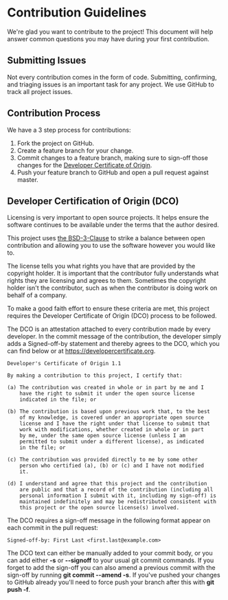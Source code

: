 # Contribution Guidelines

We're glad you want to contribute to the project! This document will help
answer common questions you may have during your first contribution.

## Submitting Issues

Not every contribution comes in the form of code. Submitting, confirming, and
triaging issues is an important task for any project. We use GitHub to track
all project issues.

## Contribution Process

We have a 3 step process for contributions:

1. Fork the project on GitHub.
2. Create a feature branch for your change.
3. Commit changes to a feature branch, making sure to sign-off those changes for
   the [Developer Certificate of Origin](#developer-certification-of-origin-dco).
4. Push your feature branch to GitHub and open a pull request against master.

## Developer Certification of Origin (DCO)

Licensing is very important to open source projects. It helps ensure the
software continues to be available under the terms that the author desired.

This project uses [the BSD-3-Clause](LICENSE) to strike a balance between
open contribution and allowing you to use the software however you would like to.

The license tells you what rights you have that are provided by the copyright
holder. It is important that the contributor fully understands what rights they
are licensing and agrees to them. Sometimes the copyright holder isn't the
contributor, such as when the contributor is doing work on behalf of a company.

To make a good faith effort to ensure these criteria are met, this project
requires the Developer Certificate of Origin (DCO) process to be followed.

The DCO is an attestation attached to every contribution made by every developer.
In the commit message of the contribution, the developer simply adds a
Signed-off-by statement and thereby agrees to the DCO, which you can find below
or at <https://developercertificate.org>.

```
Developer's Certificate of Origin 1.1

By making a contribution to this project, I certify that:

(a) The contribution was created in whole or in part by me and I
    have the right to submit it under the open source license
    indicated in the file; or

(b) The contribution is based upon previous work that, to the best
    of my knowledge, is covered under an appropriate open source
    license and I have the right under that license to submit that
    work with modifications, whether created in whole or in part
    by me, under the same open source license (unless I am
    permitted to submit under a different license), as indicated
    in the file; or

(c) The contribution was provided directly to me by some other
    person who certified (a), (b) or (c) and I have not modified
    it.

(d) I understand and agree that this project and the contribution
    are public and that a record of the contribution (including all
    personal information I submit with it, including my sign-off) is
    maintained indefinitely and may be redistributed consistent with
    this project or the open source license(s) involved.
```

The DCO requires a sign-off message in the following format appear on each
commit in the pull request:

```
Signed-off-by: First Last <first.last@example.com>
```

The DCO text can either be manually added to your commit body, or you can add
either **-s** or **--signoff** to your usual git commit commands. If you forget
to add the sign-off you can also amend a previous commit with the sign-off by
running **git commit --amend -s**. If you've pushed your changes to GitHub
already you'll need to force push your branch after this with **git push -f**.
